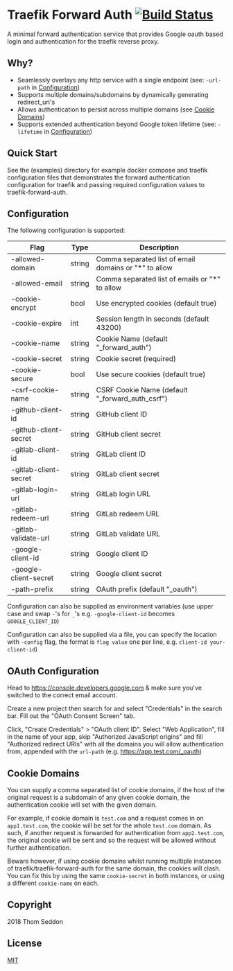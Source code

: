
# Traefik Forward Auth [![Build Status](https://travis-ci.org/thomseddon/traefik-forward-auth.svg?branch=master)](https://travis-ci.org/thomseddon/traefik-forward-auth)

A minimal forward authentication service that provides Google oauth based login and authentication for the traefik reverse proxy.


## Why?

- Seamlessly overlays any http service with a single endpoint (see: `-url-path` in [Configuration](#configuration))
- Supports multiple domains/subdomains by dynamically generating redirect_uri's
- Allows authentication to persist across multiple domains (see [Cookie Domains](#cookie-domains))
- Supports extended authentication beyond Google token lifetime (see: `-lifetime` in [Configuration](#configuration))

## Quick Start

See the (examples) directory for example docker compose and traefik configuration files that demonstrates the forward authentication configuration for traefik and passing required configuration values to traefik-forward-auth.

## Configuration

The following configuration is supported:


|Flag                   |Type  |Description|
|-----------------------|------|-----------|
|-allowed-domain|string|Comma separated list of email domains or "*" to allow|
|-allowed-email|string|Comma separated list of emails or "*" to allow|
|-cookie-encrypt|bool|Use encrypted cookies (default true)|
|-cookie-expire|int|Session length in seconds (default 43200)|
|-cookie-name|string|Cookie Name (default "_forward_auth")|
|-cookie-secret|string|Cookie secret (required)|
|-cookie-secure|bool|Use secure cookies (default true)|
|-csrf-cookie-name|string|CSRF Cookie Name (default "_forward_auth_csrf")|
|-github-client-id|string|GitHub client ID|
|-github-client-secret|string|GitHub client secret|
|-gitlab-client-id|string|GitLab client ID|
|-gitlab-client-secret|string|GitLab client secret|
|-gitlab-login-url|string|GitLab login URL|
|-gitlab-redeem-url|string|GitLab redeem URL|
|-gitlab-validate-url|string|GitLab validate URL|
|-google-client-id|string|Google client ID|
|-google-client-secret|string|Google client secret|
|-path-prefix|string|OAuth prefix (default "_oauth")|


Configuration can also be supplied as environment variables (use upper case and swap `-`'s for `_`'s e.g. `-google-client-id` becomes `GOOGLE_CLIENT_ID`)

Configuration can also be supplied via a file, you can specify the location with `-config` flag, the format is `flag value` one per line, e.g. `client-id your-client-id`)

## OAuth Configuration

Head to https://console.developers.google.com & make sure you've switched to the correct email account.

Create a new project then search for and select "Credentials" in the search bar. Fill out the "OAuth Consent Screen" tab.

Click, "Create Credentials" > "OAuth client ID". Select "Web Application", fill in the name of your app, skip "Authorized JavaScript origins" and fill "Authorized redirect URIs" with all the domains you will allow authentication from, appended with the `url-path` (e.g. https://app.test.com/_oauth)

## Cookie Domains

You can supply a comma separated list of cookie domains, if the host of the original request is a subdomain of any given cookie domain, the authentication cookie will set with the given domain.

For example, if cookie domain is `test.com` and a request comes in on `app1.test.com`, the cookie will be set for the whole `test.com` domain. As such, if another request is forwarded for authentication from `app2.test.com`, the original cookie will be sent and so the request will be allowed without further authentication.

Beware however, if using cookie domains whilst running multiple instances of traefik/traefik-forward-auth for the same domain, the cookies will clash. You can fix this by using the same `cookie-secret` in both instances, or using a different `cookie-name` on each.

## Copyright

2018 Thom Seddon

## License

[MIT](https://github.com/thomseddon/traefik-forward-auth/blob/master/LICENSE.md)
